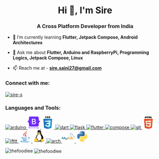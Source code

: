 <h1 align="center">Hi 👋, I'm Sire</h1>
<h3 align="center">A Cross Platform Developer from India</h3>

- 🌱 I’m currently learning **Flutter, Jetpack Compose, Android Architectures**

- 💬 Ask me about **Flutter, Arduino and RaspberryPi, Programming Logics, Jetpack Compose, Linux**

- 📫 Reach me at - **sire.saini27@gmail.com**

<h3 align="left">Connect with me:</h3>
<p align="left">
<a href="https://linkedin.com/in/sire-s" target="blank"><img align="center" src="https://raw.githubusercontent.com/rahuldkjain/github-profile-readme-generator/master/src/images/icons/Social/linked-in-alt.svg" alt="sire-s" height="30" width="40" /></a>
</p>

<h3 align="left">Languages and Tools:</h3>
<p align="left"> 
<a href="https://www.arduino.cc/" target="_blank" rel="noreferrer"> 
<img src="https://cdn.worldvectorlogo.com/logos/arduino-1.svg" alt="arduino" width="40" height="40"/> 
</a> 
<a href="https://getbootstrap.com" target="_blank" rel="noreferrer"> 
<img src="https://raw.githubusercontent.com/devicons/devicon/master/icons/bootstrap/bootstrap-plain-wordmark.svg" alt="bootstrap" width="40" height="40"/> 
</a> 
<a href="https://www.w3schools.com/css/" target="_blank" rel="noreferrer"> 
<img src="https://raw.githubusercontent.com/devicons/devicon/master/icons/css3/css3-original-wordmark.svg" alt="css3" width="40" height="40"/> 
</a> 
<a href="https://dart.dev" target="_blank" rel="noreferrer"> 
<img src="https://www.vectorlogo.zone/logos/dartlang/dartlang-icon.svg" alt="dart" width="40" height="40"/> 
</a> 
<a href="https://flask.palletsprojects.com/en/stable/" target="_blank" rel="noreferrer"> 
<img src="https://cdn.jsdelivr.net/npm/simple-icons@3.13.0/icons/flask.svg" alt="flask" width="40" height="40"/> 
</a> 
<a href="https://flutter.dev" target="_blank" rel="noreferrer"> 
<img src="https://www.vectorlogo.zone/logos/flutterio/flutterio-icon.svg" alt="flutter" width="40" height="40"/> 
</a> 
<a href="https://developer.android.com/compose" target="_blank" rel="noreferrer"> 
<img src="https://user-images.githubusercontent.com/29678011/201169741-7f95aae5-4cf7-462c-8cbd-e4dc5b0b2346.svg" alt="compose" width="40" height="40"/> 
</a> 
<a href="https://git-scm.com/" target="_blank" rel="noreferrer"> 
<img src="https://www.vectorlogo.zone/logos/git-scm/git-scm-icon.svg" alt="git" width="40" height="40"/> </a> 
<a href="https://www.w3.org/html/" target="_blank" rel="noreferrer"> 
<img src="https://raw.githubusercontent.com/devicons/devicon/master/icons/html5/html5-original-wordmark.svg" alt="html5" width="40" height="40"/> 
</a> 
<a href="https://ifttt.com/" target="_blank" rel="noreferrer"> 
<img src="https://www.vectorlogo.zone/logos/ifttt/ifttt-ar21.svg" alt="ifttt" width="40" height="40"/> 
</a> 
<a href="https://www.java.com" target="_blank" rel="noreferrer"> 
<img src="https://raw.githubusercontent.com/devicons/devicon/master/icons/java/java-original.svg" alt="java" width="40" height="40"/> 
</a> 
<a href="https://www.linux.org/" target="_blank" rel="noreferrer"> 
<img src="https://raw.githubusercontent.com/devicons/devicon/master/icons/linux/linux-original.svg" alt="linux" width="40" height="40"/> 
</a> 
<a href="https://archlinux.org/" target="_blank" rel="noreferrer"> 
<img src="https://www.vectorlogo.zone/logos/archlinux/archlinux-icon.svg" alt="arch" width="40" height="40"/> 
</a>
<a href="https://www.mysql.com/" target="_blank" rel="noreferrer"> 
<img src="https://raw.githubusercontent.com/devicons/devicon/master/icons/mysql/mysql-original-wordmark.svg" alt="mysql" width="40" height="40"/> 
</a> 
<a href="https://www.python.org" target="_blank" rel="noreferrer"> 
<img src="https://raw.githubusercontent.com/devicons/devicon/master/icons/python/python-original.svg" alt="python" width="40" height="40"/> 
</a> 
 
</p>

<p><img align="left" src="https://github-readme-stats.vercel.app/api/top-langs?username=thefoodiee&show_icons=true&theme=cobalt&locale=en&layout=compact" alt="thefoodiee" /></p>

<p>&nbsp;<img align="center" src="https://github-readme-stats.vercel.app/api?username=thefoodiee&show_icons=true&theme=cobalt&locale=en" alt="thefoodiee" /></p>
